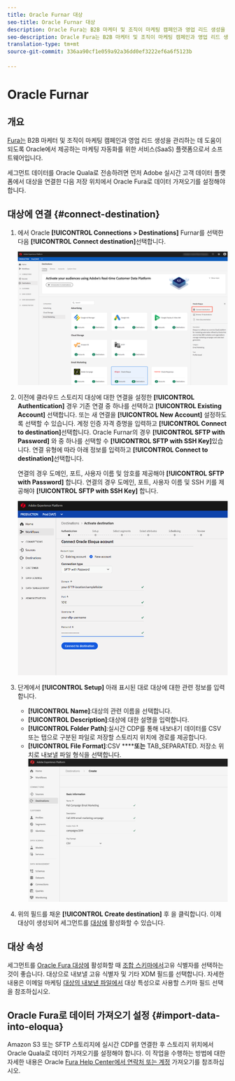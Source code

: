 ```yaml
---
title: Oracle Furnar 대상
seo-title: Oracle Furnar 대상
description: Oracle Fura는 B2B 마케터 및 조직이 마케팅 캠페인과 영업 리드 생성을 관리하는 데 도움이 되는 Oracle의 마케팅 자동화를 위한 SaaS(서비스) 플랫폼입니다.
seo-description: Oracle Fura는 B2B 마케터 및 조직이 마케팅 캠페인과 영업 리드 생성을 관리하는 데 도움이 되는 Oracle의 마케팅 자동화를 위한 SaaS(서비스) 플랫폼입니다.
translation-type: tm+mt
source-git-commit: 336aa90cf1e059a92a36dd0ef3222ef6a6f5123b

---
```



# Oracle Furnar

## 개요

[Fura는](https://www.oracle.com/marketingcloud/products/marketing-automation/) B2B 마케터 및 조직이 마케팅 캠페인과 영업 리드 생성을 관리하는 데 도움이 되도록 Oracle에서 제공하는 마케팅 자동화를 위한 서비스(SaaS) 플랫폼으로서 소프트웨어입니다.

세그먼트 데이터를 Oracle Quala로 전송하려면 먼저 Adobe 실시간 고객 데이터 플랫폼에서 대상을 [](#connect-destination) 연결한 다음 저장 위치에서 Oracle Fura로 데이터 가져오기를 [](#import-data-into-eloqua) 설정해야 합니다.

## 대상에 연결 {#connect-destination}

1. 에서 Oracle **[!UICONTROL Connections > Destinations]** Furnar를 선택한 다음 **[!UICONTROL Connect destination]**&#x200B;선택합니다.

   ![Furnar에 연결](/help/rtcdp/destinations/assets/connect-oracle-eloqua.png)

2. 이전에 클라우드 스토리지 대상에 대한 연결을 설정한 **[!UICONTROL Authentication]** 경우 기존 연결 중 하나를 선택하고 **[!UICONTROL Existing Account]** 선택합니다. 또는 새 연결을 **[!UICONTROL New Account]** 설정하도록 선택할 수 있습니다. 계정 인증 자격 증명을 입력하고 **[!UICONTROL Connect to destination]**&#x200B;선택합니다. Oracle Furnar의 경우 **[!UICONTROL SFTP with Password]** 와 중 하나를 선택할 수 **[!UICONTROL SFTP with SSH Key]**&#x200B;있습니다. 연결 유형에 따라 아래 정보를 입력하고 **[!UICONTROL Connect to destination]**&#x200B;선택합니다.

   연결의 경우 도메인, 포트, 사용자 이름 및 암호를 제공해야 **[!UICONTROL SFTP with Password]** 합니다.
연결의 경우 도메인, 포트, 사용자 이름 및 SSH 키를 제공해야 **[!UICONTROL SFTP with SSH Key]** 합니다.

   ![Furnar 마법사 설정](/help/rtcdp/destinations/assets/eloqua-authentication.png)

3. 단계에서 **[!UICONTROL Setup]** 아래 표시된 대로 대상에 대한 관련 정보를 입력합니다.
   * **[!UICONTROL Name]**:대상의 관련 이름을 선택합니다.
   * **[!UICONTROL Description]**:대상에 대한 설명을 입력합니다.
   * **[!UICONTROL Folder Path]**:실시간 CDP를 통해 내보내기 데이터를 CSV 또는 탭으로 구분된 파일로 저장할 스토리지 위치에 경로를 제공합니다.
   * **[!UICONTROL File Format]**:CSV ******또는** TAB_SEPARATED. 저장소 위치로 내보낼 파일 형식을 선택합니다.
   ![Fura 기본 정보](/help/rtcdp/destinations/assets/eloqua-basic-information.png)

4. 위의 필드를 채운 **[!UICONTROL Create destination]** 후 을 클릭합니다. 이제 대상이 생성되어 세그먼트를 [대상에](/help/rtcdp/destinations/activate-destinations.md) 활성화할 수 있습니다.

## 대상 속성

세그먼트를 [Oracle Fura 대상에](/help/rtcdp/destinations/activate-destinations.md) 활성화할 때 [조합 스키마에서](https://www.adobe.io/apis/experienceplatform/home/profile-identity-segmentation/profile-identity-segmentation-services.html#!api-specification/markdown/narrative/technical_overview/unified_profile_architectural_overview/unified_profile_architectural_overview.md)고유 식별자를 선택하는 것이 좋습니다. 대상으로 내보낼 고유 식별자 및 기타 XDM 필드를 선택합니다. 자세한 내용은 이메일 마케팅 [대상의 내보낸 파일에서](/help/rtcdp/destinations/email-marketing-destinations.md#destination-attributes) 대상 특성으로 사용할 스키마 필드 선택을 참조하십시오.

## Oracle Fura로 데이터 가져오기 설정 {#import-data-into-eloqua}

Amazon S3 또는 SFTP 스토리지에 실시간 CDP를 연결한 후 스토리지 위치에서 Oracle Quala로 데이터 가져오기를 설정해야 합니다. 이 작업을 수행하는 방법에 대한 자세한 내용은 Oracle [Fura Help Center에서 연락처 또는 계정](https://docs.oracle.com/cloud/latest/marketingcs_gs/OMCAA/Help/DataImportExport/Tasks/ImportingContactsOrAccounts.htm) 가져오기를 참조하십시오.